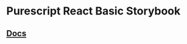 # Purescript React Basic Storybook

## [Docs](https://6361654082cc659cc6303ca4-ucjknohqcs.chromatic.com/?path=/docs/introduction-readme--docs)
